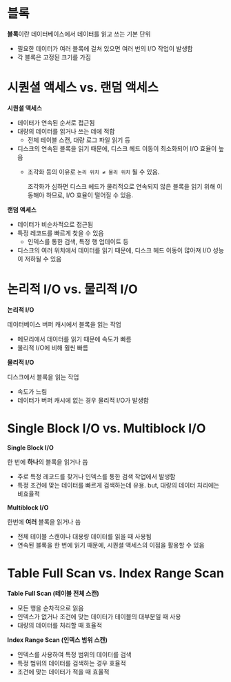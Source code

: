 # 블록

**블록**이란 데이터베이스에서 데이터를 읽고 쓰는 기본 단위

- 필요한 데이터가 여러 블록에 걸쳐 있으면 여러 번의 I/O 작업이 발생함
- 각 블록은 고정된 크기를 가짐

# 시퀀셜 액세스 vs. 랜덤 액세스

**시퀀셜 액세스**

- 데이터가 연속된 순서로 접근됨
- 대량의 데이터를 읽거나 쓰는 데에 적합
    - 전체 테이블 스캔, 대량 로그 파일 읽기 등
- 디스크의 연속된 블록을 읽기 때문에, 디스크 헤드 이동이 최소화되어 I/O 효율이 높음
    - 조각화 등의 이유로 `논리 위치 ≠ 물리 위치` 될 수 있음.

      조각화가 심하면 디스크 헤드가 물리적으로 연속되지 않은 블록을 읽기 위해 이동해야 하므로, I/O 효율이 떨어질 수 있음.


**랜덤 액세스**

- 데이터가 비순차적으로 접근됨
- 특정 레코드를 빠르게 찾을 수 있음
    - 인덱스를 통한 검색, 특정 행 업데이트 등
- 디스크의 여러 위치에서 데이터를 읽기 때문에, 디스크 헤드 이동이 많아져 I/O 성능이 저하될 수 있음

# 논리적 I/O vs. 물리적 I/O

**논리적 I/O**

데이터베이스 버퍼 캐시에서 블록을 읽는 작업

- 메모리에서 데이터를 읽기 때문에 속도가 빠름
- 물리적 I/O에 비해 훨씬 빠름

**물리적 I/O**

디스크에서 블록을 읽는 작업

- 속도가 느림
- 데이터가 버퍼 캐시에 없는 경우 물리적 I/O가 발생함

# Single Block I/O vs. Multiblock I/O

**Single Block I/O**

한 번에 **하나**의 블록을 읽거나 씀

- 주로 특정 레코드를 찾거나 인덱스를 통한 검색 작업에서 발생함
- 특정 조건에 맞는 데이터를 빠르게 검색하는데 유용. but, 대량의 데이터 처리에는 비효율적

**Multiblock I/O**

한번에 **여러** 블록을 읽거나 씀

- 전체 테이블 스캔이나 대용량 데이터를 읽을 때 사용됨
- 연속된 블록을 한 번에 읽기 때문에, 시퀀셜 액세스의 이점을 활용할 수 있음

# Table Full Scan vs. Index Range Scan

**Table Full Scan (테이블 전체 스캔)**

- 모든 행을 순차적으로 읽음
- 인덱스가 없거나 조건에 맞는 데이터가 테이블의 대부분일 때 사용
- 대량의 데이터를 처리할 때 효율적

**Index Range Scan (인덱스 범위 스캔)**

- 인덱스를 사용하여 특정 범위의 데이터를 검색
- 특정 범위의 데이터를 검색하는 경우 효율적
- 조건에 맞는 데이터가 적을 때 효율적
